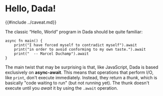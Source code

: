 # Hello, Dada!

{{#include ../caveat.md}}

The classic “Hello, World” program in Dada should be quite familiar:

```
async fn main() {
    print("I have forced myself to contradict myself").await
    print("in order to avoid conforming to my own taste.").await
    print("  -- Marcel Duchamp").await
}
```

The main twist that may be surprising is that, like JavaScript, Dada is based exclusively on **async-await**. This means that operations that perform I/O, like `print`, don't execute immediately. Instead, they return a *thunk*, which is basically "code waiting to run" (but not running yet). The thunk doesn't execute until you *await* it by using the `.await` operation. 
